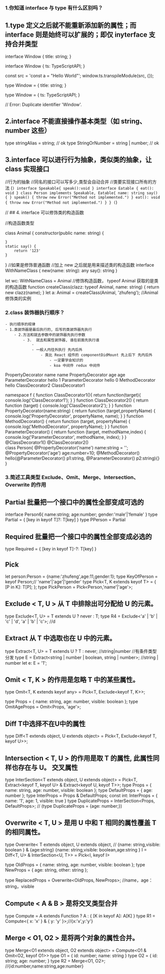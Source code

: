 ### 1.你知道 interface 与 type 有什么区别吗？

## 1.type 定义之后就不能重新添加新的属性；而 interface 则是始终可以扩展的；即仅 inyterface 支持合并类型

interface Window {
    title: string;
}

interface Window {
    ts: TypeScriptAPI;
}

const src = 'const a = "Hello World"';
window.ts.transpileModule(src, {});

type Window = {
    title: string;
}

type Window = {
    ts: TypeScriptAPI;
}

// Error: Duplicate identifier 'Window'.

## 2.interface 不能直接操作基本类型（如 string、number 这些）

type stringAlias = string; // ok
type StringOrNumber = string | number; // ok

## 3.interface 可以进行行为抽象，类似类的抽象，让 class 实现接口

//行为的抽象
//同名的接口可以写多少,类型会自动合并
//类要实现接口所有的方法
(`)
interface Speakable{
speak():void
}
interface Eatable {
eat(): void
}
class Person implements Speakable, Eatable{
name: string
say() {
}
speak() {
throw new Error("Method not implemented.")
}
eat(): void {
throw new Error("Method not implemented.")
}
}
(`)

// ## 4. interface 可以修饰类的构造函数

//构造函数类型

class Animal {
    constructor(public name: string) {

    }
    static say() {
        return '123'
    }

}
//如果是修饰普通函数
//加上 new 之后就是用来描述类的构造函数
interface WithNameClass {
    new(name: string): any
    say(): string
}

let wc: WithNameClass = Animal //修饰构造函数， typeof Animal 获取的是类的构造函数
function createClass(clazz: typeof Animal, name: string) {
    return new clazz(name);
}
let a: Animal = createClass(Animal, 'zhufeng'); //Animal 修饰类的实例

### 2.class 装饰器执行顺序？

    - 执行顺序的规律
    - 1.类装饰器是最后执行的, 后写的类装饰器先执行
        - 2.方法和就去参数中的装饰器先执行参数
            - 3.  就去和属性装饰器, 谁在前面先执行谁
                -
                - 一般人内往外执行 先内后外
                    - 类比 React 组件的 componentDidMount 先上后下 先内后外
                        - 一定要学会知识的
                        - koa 中间件 redux 中间件
  PropertyDecorator name name
  PropertyDecorator age age
  ParameterDecorator hello 1
  ParameterDecorator hello 0
  MethodDecorator hello
  ClassDecorator2
  ClassDecorator1

 
namespace f {
    function ClassDecorator1(){
        return function(target){
        console.log('ClassDecorator1');
    }
}
function ClassDecorator2() {
        return function (target) {
        console.log('ClassDecorator2');
    }
}
function PropertyDecorator(name:string) {
        return function (target,propertyName) {
        console.log('PropertyDecorator', propertyName, name);
    }
}
function MethodDecorator() {
        return function (target, propertyName) {
        console.log('MethodDecorator', propertyName);
    }
}
function ParameterDecorator() {
        return function (target, methodName,index) {
        console.log('ParameterDecorator', methodName, index);
    }
}
@ClassDecorator1()
@ClassDecorator2()  
 class Person{
    @PropertyDecorator('name')
    name:string = '';
    @PropertyDecorator('age')
    age:number=10;
    @MethodDecorator()
    hello(@ParameterDecorator() p1:string, @ParameterDecorator() p2:string){}
}



### 3.简述工具类型 Exclude、Omit、Merge、Intersection、Overwrite 的作用

## Partial 批量把一个接口中的属性全部变成可选的


interface Person6{
    name:string;
    age:number;
    gender:'male'|'female'
}
type Partial<T> = {
    [key in keyof T]?: T[key]
}
type PPerson = Partial<Person6>

## Required 批量把一个接口中的属性全部变成必选的

type Required<T> = {
    [key in keyof T]-?: T[key]
}

## Pick


let person:Person = {name:'zhufeng',age:11,gender:1};
type KeyOfPerson = keyof Person;// 'name'|'age'|'gender'
type Pick<T, K extends keyof T> = {
[P in K]: T[P];
};
type PickPerson = Pick<Person,'name'|'age'>;




## Exclude < T, U > 从 T 中排除出可分配给 U 的元素。

type Exclude<T, U> = T extends U ? never : T;
type R4 = Exclude<'a' | 'b' | 'c' | 'd', 'a' | 'b' | 'c'>; //d

## Extract 从 T 中选取也在 U 中的元素。

type Extract<T, U> = T extends U ? T : never;
//string|number
//有条件类型分发
type E = Extract<string | number | boolean, string | number>; //string | number
let e: E = '1';

## Omit < T, K > 的作用是忽略 T 中的某些属性。

type Omit<T, K extends keyof any> = Pick<T, Exclude<keyof T, K>>;

type Props = { name: string, age: number, visible: boolean };
type OmitAgeProps = Omit<Props, 'age'>;

## Diff T中选择不在U中的属性

type Diff<T extends object, U extends object> = Pick<T, Exclude<keyof T, keyof U>>;

## Intersection < T, U > 的作用是取 T 的属性, 此属性同样也存在与 U。 交叉属性

type InterSection<T extends object, U extends object> = Pick<T, Extract<keyof T, keyof U> & Extract<keyof U, keyof T>>;
type Props = { name: string, age: number, visible: boolean };
type DefaultProps = { age: number };
type InterProps = Props & DefaultProps;
const int: InterProps = { name: '1', age: 1, visible: true }
type DuplicateProps = InterSection<Props, DefaultProps>;
// (type DuplicateProps = {age: number;})

## Overwrite < T, U > 是用 U 中和 T 相同的属性覆盖 T 的相同属性。

type Overwrite<
    T extends object,
    U extends object,
    // {name: string,visible: boolean } & {age:string} {name: string,visible: boolean,age:string }
    I = Diff<T, U> & InterSection<U, T>> = Pick<I, keyof I>

type OldProps = { name: string, age: number, visible: boolean };
type NewProps = { age: string, other: string };

type ReplacedProps = Overwrite<OldProps, NewProps>; //name，age：string，visible

## Compute < A & B > 是将交叉类型合并

type Compute<A extends any> = A extends Function ? A : { [K in keyof A]: A[K] }
type R1 = Compute<{ x: 'x' } & { y: 'y' }>;//{x:'x',y:'y'}

## Merge < O1, O2 > 是将两个对象的属性合并。

type Merge<O1 extends object, O2 extends object> = Compute<O1 & Omit<O2, keyof O1>>
type O1 = {
    id: number;
    name: string
}
type O2 = {
    id: string;
    age: number;
}
type R2 = Merge<O1, O2>; //{id:number,name:string,age:number}

